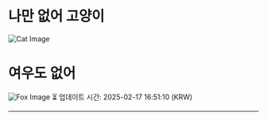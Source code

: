 
# 나만 없어 고양이

![Cat Image](https://cdn2.thecatapi.com/images/bea.jpg)

# 여우도 없어
![Fox Image](https://randomfox.ca/images/64.jpg)
⏳ 업데이트 시간: 2025-02-17 16:51:10 (KRW)

---
